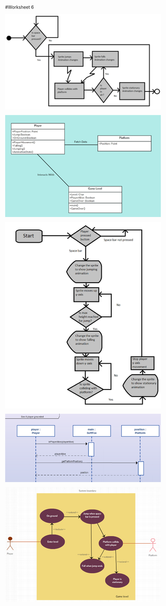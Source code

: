 #Worksheet 6


![alt text][state]

[state]: https://github.com/sw180283/comp110-worksheets/blob/master/Worksheet%206/State%20diagram%20for%20UML.png "State Diagram for UML"

![alt text][class]

[class]: https://github.com/sw180283/comp110-worksheets/blob/master/Worksheet%206/Class%20diagram%20for%20UML.png "Class Diagram for UML"

![alt text][flow]

[flow]: https://github.com/sw180283/comp110-worksheets/blob/master/Worksheet%206/Flow%20chart%20for%20jumping.png "Flow Diagram for UML"

![alt text][sequence]

[sequence]: https://github.com/sw180283/comp110-worksheets/blob/master/Worksheet%206/Sequence%20diagram%20for%20UML.png "Sequence Diagram for UML"

![alt text][use]

[use]: https://github.com/sw180283/comp110-worksheets/blob/master/Worksheet%206/Use%20case%20diagram%20chart.png "Use Case Diagram UML"
